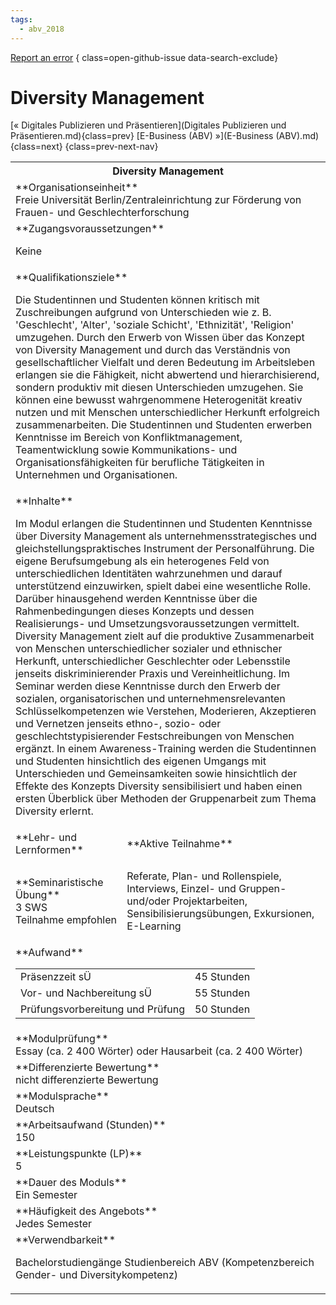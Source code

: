 ```yaml
---
tags:
  - abv_2018
---
```

[Report an error](https://github.com/SGSSGene/FUB-SUP/issues/new?title=Error%20in%20%22Diversity%20Management%22&body=There%20seems%20to%20be%20an%20error%20in%20module%20%22Diversity%20Management%22%2E%0A%0A%3CDescribe%20here%20a%20slightly%20more%20detailed%20description%20of%20what%20is%20wrong%3E&labels=bug)
{ class=open-github-issue data-search-exclude}

# Diversity Management

[« Digitales Publizieren und Präsentieren](Digitales Publizieren und Präsentieren.md){class=prev}
[E-Business (ABV) »](E-Business (ABV).md){class=next}
{class=prev-next-nav}

<table markdown id="moduledesc">
<tr markdown class="moduledesc_head"><th colspan="2">Diversity Management </th></tr>
<tr markdown><td colspan="2">**Organisationseinheit**   <br>Freie Universität Berlin/Zentraleinrichtung zur Förderung von Frauen- und Geschlechterforschung</td></tr>


<tr markdown><td colspan="2">**Zugangsvoraussetzungen** <br>

Keine


</td></tr>
<tr markdown><td colspan="2">**Qualifikationsziele**    <br>

Die Studentinnen und Studenten können kritisch mit Zuschreibungen aufgrund
von Unterschieden wie z. B. 'Geschlecht', 'Alter', 'soziale Schicht',
'Ethnizität', 'Religion' umzugehen. Durch den Erwerb von Wissen über das
Konzept von Diversity Management und durch das Verständnis von
gesellschaftlicher Vielfalt und deren Bedeutung im Arbeitsleben erlangen sie
die Fähigkeit, nicht abwertend und hierarchisierend, sondern produktiv mit
diesen Unterschieden umzugehen. Sie können eine bewusst wahrgenommene
Heterogenität kreativ nutzen und mit Menschen unterschiedlicher Herkunft
erfolgreich zusammenarbeiten. Die Studentinnen und Studenten erwerben
Kenntnisse im Bereich von Konfliktmanagement, Teamentwicklung sowie
Kommunikations- und Organisationsfähigkeiten für berufliche Tätigkeiten in
Unternehmen und Organisationen.


</td></tr>
<tr markdown><td colspan="2">**Inhalte**                <br>

Im Modul erlangen die Studentinnen und Studenten Kenntnisse über Diversity
Management als unternehmensstrategisches und gleichstellungspraktisches
Instrument der Personalführung. Die eigene Berufsumgebung als ein
heterogenes Feld von unterschiedlichen Identitäten wahrzunehmen und darauf
unterstützend einzuwirken, spielt dabei eine wesentliche Rolle. Darüber
hinausgehend werden Kenntnisse über die Rahmenbedingungen dieses Konzepts
und dessen Realisierungs- und Umsetzungsvoraussetzungen vermittelt.
Diversity Management zielt auf die produktive Zusammenarbeit von Menschen
unterschiedlicher sozialer und ethnischer Herkunft, unterschiedlicher
Geschlechter oder Lebensstile jenseits diskriminierender Praxis und
Vereinheitlichung. Im Seminar werden diese Kenntnisse durch den Erwerb der
sozialen, organisatorischen und unternehmensrelevanten Schlüsselkompetenzen
wie Verstehen, Moderieren, Akzeptieren und Vernetzen jenseits ethno-, sozio-
oder geschlechtstypisierender Festschreibungen von Menschen ergänzt. In
einem Awareness-Training werden die Studentinnen und Studenten hinsichtlich
des eigenen Umgangs mit Unterschieden und Gemeinsamkeiten sowie hinsichtlich
der Effekte des Konzepts Diversity sensibilisiert und haben einen ersten
Überblick über Methoden der Gruppenarbeit zum Thema Diversity erlernt.


</td></tr>

<tr markdown><td>**Lehr- und Lernformen**</td><td>**Aktive Teilnahme**</td></tr>
<tr markdown><td> **Seminaristische Übung** <br>3 SWS <br> Teilnahme empfohlen</td><td>

Referate, Plan- und Rollenspiele, Interviews, Einzel- und Gruppen- und/oder Projektarbeiten, Sensibilisierungsübungen, Exkursionen, E-Learning
</td></tr>
<tr markdown><td colspan="2">**Aufwand**                <br>
<table class="aufwand_table">
<tr><td>Präsenzzeit sÜ</td><td>45 Stunden</td></tr>
<tr><td>Vor- und Nachbereitung sÜ</td><td>55 Stunden</td></tr>
<tr><td>Prüfungsvorbereitung und Prüfung</td><td>50 Stunden</td></tr>
</table>

</td></tr>
<tr markdown><td colspan="2">**Modulprüfung**             <br>Essay (ca. 2 400 Wörter) oder Hausarbeit (ca. 2 400 Wörter)


</td></tr>
<tr markdown><td colspan="2">**Differenzierte Bewertung** <br>nicht differenzierte Bewertung

</td></tr>
<tr markdown><td colspan="2">**Modulsprache**             <br>Deutsch</td></tr>
<tr markdown><td colspan="2">**Arbeitsaufwand (Stunden)** <br>150</td></tr>
<tr markdown><td colspan="2">**Leistungspunkte (LP)**     <br>5</td></tr>
<tr markdown><td colspan="2">**Dauer des Moduls**         <br>Ein Semester</td></tr>
<tr markdown><td colspan="2">**Häufigkeit des Angebots**  <br>Jedes Semester</td></tr>
<tr markdown><td colspan="2">**Verwendbarkeit**           <br>

Bachelorstudiengänge Studienbereich ABV (Kompetenzbereich Gender- und
Diversitykompetenz)


</td></tr>


</table>
